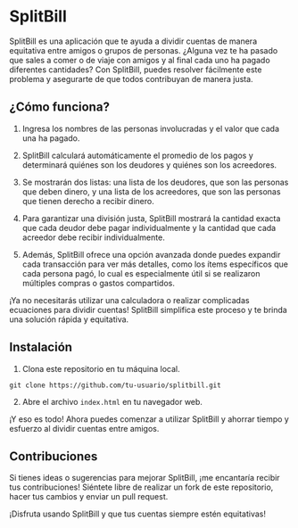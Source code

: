 # SplitBill

SplitBill es una aplicación que te ayuda a dividir cuentas de manera equitativa entre amigos o grupos de personas. ¿Alguna vez te ha pasado que sales a comer o de viaje con amigos y al final cada uno ha pagado diferentes cantidades? Con SplitBill, puedes resolver fácilmente este problema y asegurarte de que todos contribuyan de manera justa.

## ¿Cómo funciona?

1. Ingresa los nombres de las personas involucradas y el valor que cada una ha pagado.

2. SplitBill calculará automáticamente el promedio de los pagos y determinará quiénes son los deudores y quiénes son los acreedores.

3. Se mostrarán dos listas: una lista de los deudores, que son las personas que deben dinero, y una lista de los acreedores, que son las personas que tienen derecho a recibir dinero.

4. Para garantizar una división justa, SplitBill mostrará la cantidad exacta que cada deudor debe pagar individualmente y la cantidad que cada acreedor debe recibir individualmente.

5. Además, SplitBill ofrece una opción avanzada donde puedes expandir cada transacción para ver más detalles, como los ítems específicos que cada persona pagó, lo cual es especialmente útil si se realizaron múltiples compras o gastos compartidos.

¡Ya no necesitarás utilizar una calculadora o realizar complicadas ecuaciones para dividir cuentas! SplitBill simplifica este proceso y te brinda una solución rápida y equitativa.

## Instalación

1. Clona este repositorio en tu máquina local.

```
git clone https://github.com/tu-usuario/splitbill.git
```

2. Abre el archivo `index.html` en tu navegador web.

¡Y eso es todo! Ahora puedes comenzar a utilizar SplitBill y ahorrar tiempo y esfuerzo al dividir cuentas entre amigos.

## Contribuciones

Si tienes ideas o sugerencias para mejorar SplitBill, ¡me encantaría recibir tus contribuciones! Siéntete libre de realizar un fork de este repositorio, hacer tus cambios y enviar un pull request.

¡Disfruta usando SplitBill y que tus cuentas siempre estén equitativas!
